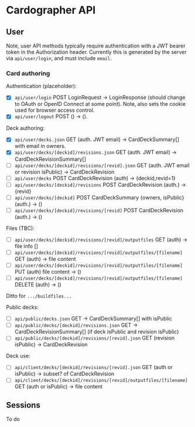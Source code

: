# Cardographer API

## User 

Note, user API methods typically require authentication with
a JWT bearer token in the Authorization header. 
Currently this is generated by the server via `api/user/login`, 
and must include `email`.

### Card authoring

Authentication (placeholder):

- [x] `api/user/login` POST LoginRequest -> LoginResponse 
  (should change to OAuth or OpenID Connect at some point).
  Note, also sets the cookie used for browser access control.
- [x] `api/user/logout` POST () -> (). 

Deck authoring:

- [x] `api/user/decks.json` GET (auth. JWT email) -> 
  CardDeckSummary[] with email in owners.
- [x] `api/user/decks/[deckid]/revisions.json` GET (auth. JWT email) ->
  CardDeckRevisionSummary[] 
- [ ] `api/user/decks/[deckid]/revisions/[revid].json` GET (auth. JWT email
  or revision isPublic) -> CardDeckRevision
- [ ] `api/user/decks` POST CardDeckRevision (auth) -> {deckid,revid=1}
- [ ] `api/user/decks/[deckid]/revisions` POST CardDeckRevision (auth.)
  -> {revid}
- [ ] `api/user/decks/[deckid]` POST CardDeckSummary {owners, isPublic}
  (auth.) -> ()
- [ ] `api/user/decks/[deckid]/revisions/[revid]` POST CardDeckRevision
  (auth.) -> ()

Files (TBC):

- [ ] `api/user/decks/[deckid]/revisions/[revid]/outputfiles` GET 
  (auth) -> file info []
- [ ] `api/user/decks/[deckid]/revisions/[revid]/outputfiles/[filename]`
  GET (auth) -> file content
- [ ] `api/user/decks/[deckid]/revisions/[revid]/outputfiles/[filename]` 
  PUT (auth) file content -> ()
- [ ] `api/user/decks/[deckid]/revisions/[revid]/outputfiles/[filename]`
  DELETE (auth) -> ()

Ditto for `.../buildfiles...`

Public decks:
- [ ] `api/public/decks.json` GET -> CardDeckSummary[] with isPublic
- [ ] `api/public/decks/[deckid]/revisions.json` GET ->
  CardDeckRevisionSummary[] (if deck isPublic and revision isPublic)
- [ ] `api/public/decks/[deckid]/revisions/[revid].json` GET 
  (revision isPublic) -> CardDeckRevision

Deck use:
- [ ] `api/client/decks/[deckid]/revisions/[revid].json` GET (auth
  or isPublic) -> subset? of CardDeckRevision
- [ ] `api/client/decks/[deckid]/revisions/[revid]/outputfiles/[filename]`
  GET (auth or isPublic) -> file content

## Sessions

To do
 

